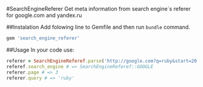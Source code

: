 #SearchEngineReferer
Get meta information from search engine`s referer for google.com and yandex.ru

##Instalation
Add folowing line to Gemfile and then run `bundle` command.

```ruby
gem 'search_engine_referer'
```

##Usage
In your code use:

```ruby
referer = SearchEngineReferef.parse('http://google.com?q=ruby&start=20')
referef.search_engine # => SearchEngineReferef::GOOGLE
referer.page # => 3
referer.query # => 'ruby'
```

